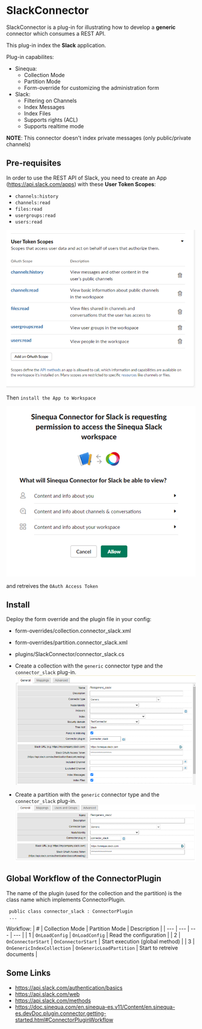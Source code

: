 
# SlackConnector

SlackConnector is a plug-in for illustrating how to develop a **generic** connector which consumes a REST API.

This plug-in index the **Slack** application.

Plug-in capabilites:
- Sinequa:
  - Collection Mode
  - Partition Mode
  - Form-override for customizing the administration form
- Slack:
  - Filtering on Channels
  - Index Messages
  - Index Files
  - Supports rights (ACL)
  - Supports realtime mode

**NOTE**: This connector doesn't index private messages (only public/private channels)

## Pre-requisites

In order to use the REST API of Slack, you need to create an App (https://api.slack.com/apps) with these **User Token Scopes**:
- `channels:history`
- `channels:read`
- `files:read`
- `usergroups:read`
- `users:read`

![Scopes](doc/user_token_scope.png)

Then `install the App to Workspace` 

![Slack App](doc/authorize.png)

and retreives the `OAuth Access Token`

## Install
Deploy the form override and the plugin file in your config:
- form-overrides/collection.connector_slack.xml
- form-overrides/partition.connector_slack.xml
- plugins/SlackConnector/connector_slack.cs

- Create a collection with the `generic` connector type and  the `connector_slack` plug-in.
![Collection](doc/collection.png)

- Create a partition with the `generic` connector type and the `connector_slack` plug-in.
![Partition](doc/partition.png)

## Global Workflow of the ConnectorPlugin

The name of the plugin (used for the collection and the partition) is the class name which implements ConnectorPlugin.
```
 public class connector_slack : ConnectorPlugin
 ...
```

Workflow:
| # | Collection Mode | Partition Mode | Description |
| --- | --- | --- | --- |
| 1 | `OnLoadConfig` | `OnLoadConfig` | Read the configuration |
| 2 | `OnConnectorStart` | `OnConnectorStart` | Start execution (global method) |
| 3 | `OnGenericIndexCollection` | `OnGenericLoadPartition` | Start to retreive documents |



## Some Links
- https://api.slack.com/authentication/basics
- https://api.slack.com/web
- https://api.slack.com/methods
- https://doc.sinequa.com/en.sinequa-es.v11/Content/en.sinequa-es.devDoc.plugin.connector.getting-started.html#ConnectorPluginWorkflow
